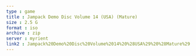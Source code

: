 ```yaml
---
type : game
title : Jampack Demo Disc Volume 14 (USA) (Mature)
size : 2.5 G
format : iso
archive : zip
server : myrient
link2 : Jampack%20Demo%20Disc%20Volume%2014%20%28USA%29%20%28Mature%29
---
```

